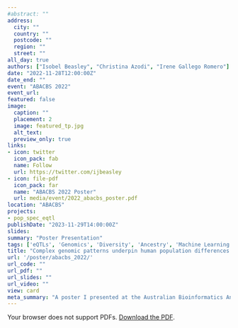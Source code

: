 ```yaml
---
#abstract: ""
address:
  city: ""
  country: ""
  postcode: ""
  region: ""
  street: ""
all_day: true
authors: ["Isobel Beasley", "Christina Azodi", "Irene Gallego Romero"]
date: "2022-11-28T12:00:00Z"
date_end: ""
event: "ABACBS 2022"
event_url: 
featured: false
image: 
  caption: ""
  placement: 2
  image: featured_tp.jpg
  alt_text: 
  preview_only: true 
links:
- icon: twitter
  icon_pack: fab
  name: Follow
  url: https://twitter.com/ijbeasley
- icon: file-pdf
  icon_pack: far
  name: "ABACBS 2022 Poster"
  url: media/event/2022_abacbs_poster.pdf
location: "ABACBS"
projects: 
- pop_spec_eqtl
publishDate: "2023-11-29T14:00:00Z"
slides: 
summary: "Poster Presentation"
tags: ['eQTLs', 'Genomics', 'Diversity', 'Ancestry', 'Machine Learning']
title: "Complex genomic patterns underpin human population differences in expression quantitative trait loci (eQTLs)"
url: '/poster/abacbs_2022/'
url_code: ""
url_pdf: ""
url_slides: ""
url_video: ""
view: card
meta_summary: "A poster I presented at the Australian Bioinformatics And Computational Biology Society Conference in November 2022 about my master's thesis work. Complex genomic patterns underpin human population differences in expression quantitative trait loci (eQTLs)"
---
```


<object data="../../media/event/2022_abacbs_poster.pdf" type="application/pdf" width="100%" height="1325">
  <p>Your browser does not support PDFs. <a href="../../media/event/2022_abacbs_poster.pdf">Download the PDF</a>.</p>
</object>
